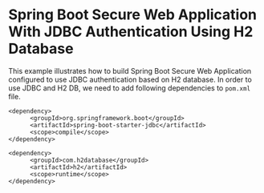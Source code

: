 # Spring Boot Secure Web Application With JDBC Authentication Using H2 Database

This example illustrates how to build Spring Boot Secure Web Application configured to use JDBC authentication based on H2 database. In order to use JDBC and H2 DB, we need to add following dependencies to `pom.xml` file.

```maven
<dependency>
      <groupId>org.springframework.boot</groupId>
      <artifactId>spring-boot-starter-jdbc</artifactId>
      <scope>compile</scope>
</dependency>

<dependency>
      <groupId>com.h2database</groupId>
      <artifactId>h2</artifactId>
      <scope>runtime</scope>
</dependency>
```
